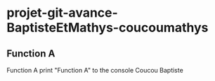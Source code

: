 # projet-git-avance-BaptisteEtMathys-coucoumathys

## Function A
Function A print "Function A" to the console 
Coucou Baptiste
